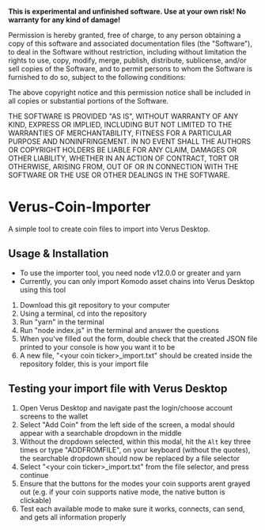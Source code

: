 **This is experimental and unfinished software. Use at your own risk! No warranty for any kind of damage!**

Permission is hereby granted, free of charge, to any person obtaining a copy of this software and associated documentation files (the "Software"), to deal in the Software without restriction, including without limitation the rights to use, copy, modify, merge, publish, distribute, sublicense, and/or sell copies of the Software, and to permit persons to whom the Software is furnished to do so, subject to the following conditions:

The above copyright notice and this permission notice shall be included in all copies or substantial portions of the Software.

THE SOFTWARE IS PROVIDED "AS IS", WITHOUT WARRANTY OF ANY KIND, EXPRESS OR IMPLIED, INCLUDING BUT NOT LIMITED TO THE WARRANTIES OF MERCHANTABILITY, FITNESS FOR A PARTICULAR PURPOSE AND NONINFRINGEMENT. IN NO EVENT SHALL THE AUTHORS OR COPYRIGHT HOLDERS BE LIABLE FOR ANY CLAIM, DAMAGES OR OTHER LIABILITY, WHETHER IN AN ACTION OF CONTRACT, TORT OR OTHERWISE, ARISING FROM, OUT OF OR IN CONNECTION WITH THE SOFTWARE OR THE USE OR OTHER DEALINGS IN THE SOFTWARE.

# Verus-Coin-Importer
A simple tool to create coin files to import into Verus Desktop.

## Usage & Installation
- To use the importer tool, you need node v12.0.0 or greater and yarn
- Currently, you can only import Komodo asset chains into Verus Desktop using this tool

1) Download this git repository to your computer
2) Using a terminal, cd into the repository
3) Run "yarn" in the terminal
4) Run "node index.js" in the terminal and answer the questions 
4) When you've filled out the form, double check that the created JSON file printed to your console is how you want it to be
5) A new file, "\<your coin ticker\>_import.txt" should be created inside the repository folder, this is your import file

## Testing your import file with Verus Desktop

1) Open Verus Desktop and navigate past the login/choose account screens to the wallet
2) Select "Add Coin" from the left side of the screen, a modal should appear with a searchable dropdown in the middle
3) Without the dropdown selected, within this modal, hit the `Alt` key three times or type "ADDFROMFILE", on your keyboard (without the quotes), the searchable dropdown should now be replaced by a file selector
4) Select "\<your coin ticker\>_import.txt" from the file selector, and press continue
5) Ensure that the buttons for the modes your coin supports arent grayed out (e.g. if your coin supports native mode, the native button is clickable)
6) Test each available mode to make sure it works, connects, can send, and gets all information properly
